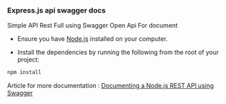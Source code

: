### Express.js api swagger docs

Simple API Rest Full using Swagger Open Api For document

- Ensure you have [Node.js](https://nodejs.org/en/) installed on your computer.

- Install the dependencies by running the following from the root of your project:

```bash
npm install
```

Article for more documentation : [Documenting a Node.js REST API using Swagger](https://www.section.io/engineering-education/documenting-node-js-rest-api-using-swagger/)